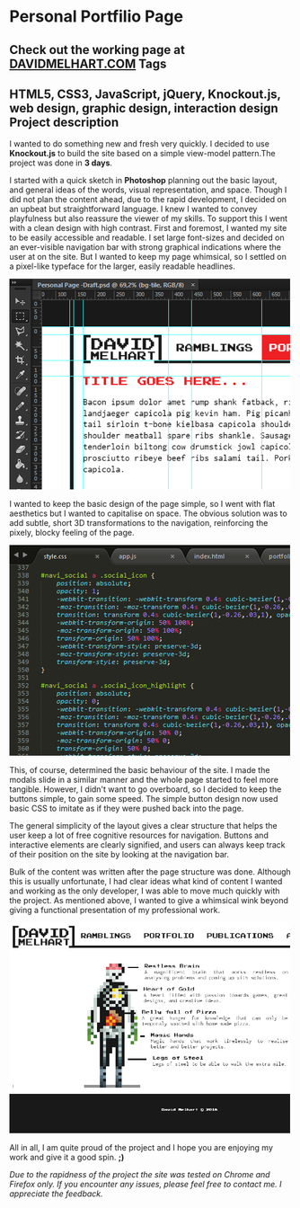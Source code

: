Personal Portfilio Page
===================
Check out the working page at **[DAVIDMELHART.COM](http://www.davidmelhart.com)**
Tags
-------------
HTML5, CSS3, JavaScript, jQuery, Knockout.js, web design, graphic design, interaction design
Project description
-------------
I wanted to do something new and fresh very quickly. I decided to use <strong>Knockout.js</strong> to build the site based on a simple view-model pattern.The project was done in <strong>3 days</strong>.</p><p>I started with a quick sketch in <strong>Photoshop</strong> planning out the basic layout, and general ideas of the words, visual representation, and space. Though I did not plan the content ahead, due to the rapid development, I decided on an upbeat but straightforward language. I knew I wanted to convey playfulness but also reassure the viewer of my skills. To support this I went with a clean design with high contrast. First and foremost, I wanted my site to be easily accessible and readable. I set large font-sizes and decided on an ever-visible navigation bar with strong graphical indications where the user at on the site. But I wanted to keep my page whimsical, so I settled on a pixel-like typeface for the larger, easily readable headlines.</p><img src='img/portfolio-personal-page-1.png'><p>I wanted to keep the basic design of the page simple, so I went with flat aesthetics but I wanted to capitalise on space. The obvious solution was to add subtle, short 3D transformations to the navigation, reinforcing the pixely, blocky feeling of the page.</p><img src='img/portfolio-personal-page-2.png'><p>This, of course, determined the basic behaviour of the site. I made the modals slide in a similar manner and the whole page started to feel more tangible. However, I didn't want to go overboard, so I decided to keep the buttons simple, to gain some speed. The simple button design now used basic CSS to imitate as if they were pushed back into the page.</p><p>The general simplicity of the layout gives a clear structure that helps the user keep a lot of free cognitive resources for navigation. Buttons and interactive elements are clearly signified, and users can always keep track of their position on the site by looking at the navigation bar.</p><p>Bulk of the content was written after the page structure was done. Although this is usually unfortunate, I had clear ideas what kind of content I wanted and working as the only developer, I was able to move much quickly with the project. As mentioned above, I wanted to give a whimsical wink beyond giving a functional presentation of my professional work.</p><img src='img/portfolio-personal-page.png'><p>All in all, I am quite proud of the project and I hope you are enjoying my work and give it a good spin. <strong>;)</strong></p><p><i>Due to the rapidness of the project the site was tested on Chrome and Firefox only. If you encounter any issues, please feel free to contact me. I appreciate the feedback. </i></p>
